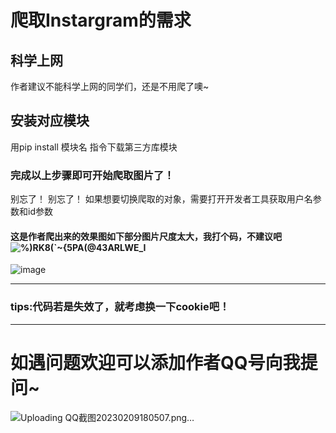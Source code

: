 # 爬取Instargram的需求
## 科学上网
作者建议不能科学上网的同学们，还是不用爬了噢~
## 安装对应模块
用pip install 模块名 指令下载第三方库模块
### 完成以上步骤即可开始爬取图片了！
别忘了！ 别忘了！
如果想要切换爬取的对象，需要打开开发者工具获取用户名参数和id参数

#### 这是作者爬出来的效果图如下部分图片尺度太大，我打个码，不建议吧![%)RK8(`~{5PA(@43ARLWE_I](https://user-images.githubusercontent.com/65445818/195665520-5e65ffad-89e3-4912-a6f8-290245f7b63e.png)

![image](https://user-images.githubusercontent.com/65445818/195665992-a08bb748-0477-4a5a-9045-1029159ce189.png)



***
### tips:代码若是失效了，就考虑换一下cookie吧！
***

# 如遇问题欢迎可以添加作者QQ号向我提问~

![Uploading QQ截图20230209180507.png…]()
